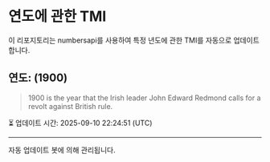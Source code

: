 
# 연도에 관한 TMI

이 리포지토리는 numbersapi를 사용하여 특정 년도에 관한 TMI를 자동으로 업데이트합니다.

## 연도: (1900)
> 1900 is the year that the Irish leader John Edward Redmond calls for a revolt against British rule.

⏳ 업데이트 시간: 2025-09-10 22:24:51 (UTC)

---
자동 업데이트 봇에 의해 관리됩니다.
